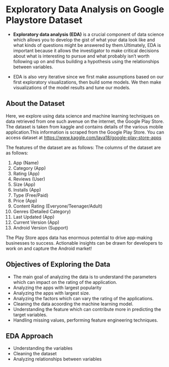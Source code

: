 # Exploratory Data Analysis on Google Playstore Dataset

- **Exploratory data analysis (EDA)** is a crucial component of data science which allows you to develop the gist of what your data look like and what kinds of questions might be answered by them.Ultimately, EDA is important because it allows the investigator to make critical decisions about what is interesting to pursue and what probably isn’t worth following up on and thus building a hypothesis using the relationships between variables.

- EDA is also very iterative since we first make assumptions based on our first exploratory visualizations, then build some models. We then make visualizations of the model results and tune our models.


## About the Dataset

Here, we explore using data science and machine learning techniques on data retrieved from one such avenue on the internet, the Google Play Store.
The dataset is taken from kaggle and contains details of the various mobile application.This information is scraped from the Google Play Store.
You can access dataset at <https://www.kaggle.com/lava18/google-play-store-apps>

The features of the dataset are as follows:
The columns of the dataset are as follows:

1. App (Name)
2. Category (App)
3. Rating (App)
4. Reviews (User)
5. Size (App)
6. Installs (App)
7. Type (Free/Paid)
8. Price (App)
9. Content Rating (Everyone/Teenager/Adult)
10. Genres (Detailed Category)
11. Last Updated (App)
12. Current Version (App)
13. Android Version (Support)

The Play Store apps data has enormous potential to drive app-making businesses to success. Actionable insights can be drawn for developers to work on and capture the Android market!


## Objectives of Exploring the Data

- The main goal of analyzing the data is to understand the parameters which can impact on the rating of the application.
- Analyzing the apps with largest popularity
- Analyzing the apps with largest size.
- Analyzing the factors which can vary the rating of the applications.
- Cleaning the data acoording the machine learning model. 
- Understanding the feature which can contribute more in predicting the target variables.
- Handling missing values, performing feature engineering techniques.

## EDA Approach
- Understanding the variables
- Cleaning the dataset
- Analyzing relationships between variables
